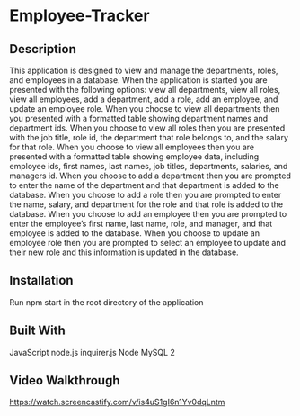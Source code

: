 # Employee-Tracker

## Description

This application is designed to view and manage the departments, roles, and employees in a database. When the application is started you are presented with the following options: view all departments, view all roles, view all employees, add a department, add a role, add an employee, and update an employee role. When you choose to view all departments then you presented with a formatted table showing department names and department ids. When you choose to view all roles then you are presented with the job title, role id, the department that role belongs to, and the salary for that role. When you choose to view all employees then you are presented with a formatted table showing employee data, including employee ids, first names, last names, job titles, departments, salaries, and managers id. When you choose to add a department then you are prompted to enter the name of the department and that department is added to the database. When you choose to add a role then you are prompted to enter the name, salary, and department for the role and that role is added to the database. When you choose to add an employee then you are prompted to enter the employee’s first name, last name, role, and manager, and that employee is added to the database. When you choose to update an employee role then you are prompted to select an employee to update and their new role and this information is updated in the database.

## Installation

Run npm start in the root directory of the application

## Built With

JavaScript
node.js
inquirer.js
Node MySQL 2

## Video Walkthrough

https://watch.screencastify.com/v/is4uS1gI6n1Yv0dqLntm
